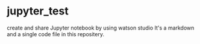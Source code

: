# jupyter_test
create and share Jupyter notebook by using watson studio
It's a markdown and a single code file in this repositery.
